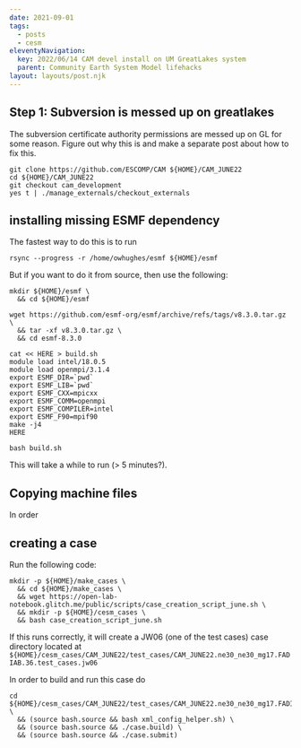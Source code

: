 ```yaml
---
date: 2021-09-01
tags:
  - posts
  - cesm
eleventyNavigation:
  key: 2022/06/14 CAM devel install on UM GreatLakes system
  parent: Community Earth System Model lifehacks
layout: layouts/post.njk
---
```


## Step 1: Subversion is messed up on greatlakes

The subversion certificate authority permissions are messed up on GL
for some reason. <span class="todo">Figure out why this is and make a 
separate post about how to fix this.</span>

```
git clone https://github.com/ESCOMP/CAM ${HOME}/CAM_JUNE22
cd ${HOME}/CAM_JUNE22
git checkout cam_development
yes t | ./manage_externals/checkout_externals

```


## installing missing ESMF dependency
The fastest way to do this is to run
```
rsync --progress -r /home/owhughes/esmf ${HOME}/esmf
```

But if you want to do it from source, then use the following:

```
mkdir ${HOME}/esmf \
  && cd ${HOME}/esmf

wget https://github.com/esmf-org/esmf/archive/refs/tags/v8.3.0.tar.gz \
  && tar -xf v8.3.0.tar.gz \
  && cd esmf-8.3.0

cat << HERE > build.sh
module load intel/18.0.5
module load openmpi/3.1.4
export ESMF_DIR=`pwd`
export ESMF_LIB=`pwd`
export ESMF_CXX=mpicxx
export ESMF_COMM=openmpi
export ESMF_COMPILER=intel
export ESMF_F90=mpif90
make -j4
HERE

bash build.sh
```

This will take a while to run (> 5 minutes?).

## Copying machine files
In order

## creating a case

Run the following code:

```
mkdir -p ${HOME}/make_cases \
  && cd ${HOME}/make_cases \
  && wget https://open-lab-notebook.glitch.me/public/scripts/case_creation_script_june.sh \
  && mkdir -p ${HOME}/cesm_cases \
  && bash case_creation_script_june.sh
```

If this runs correctly, it will create a JW06 (one of the test cases)
case directory located at `${HOME}/cesm_cases/CAM_JUNE22/test_cases/CAM_JUNE22.ne30_ne30_mg17.FADIAB.36.test_cases.jw06`


In order to build and run this case do
```
cd ${HOME}/cesm_cases/CAM_JUNE22/test_cases/CAM_JUNE22.ne30_ne30_mg17.FADIAB.36.test_cases.jw06 \
  && (source bash.source && bash xml_config_helper.sh) \
  && (source bash.source && ./case.build) \
  && (source bash.source && ./case.submit)
```


